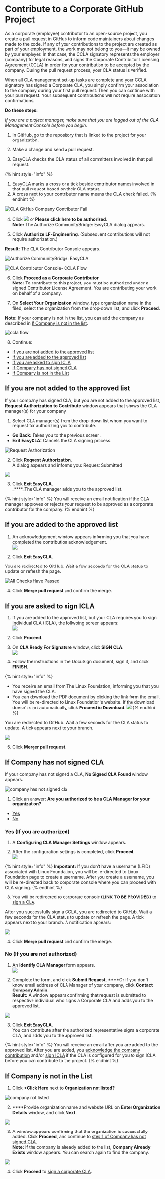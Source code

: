 # Contribute to a Corporate GitHub  Project

As a corporate \(employee\) contributor to an open-source project, you create a pull request in GitHub to inform code maintainers about changes made to the code. If any of your contributions to the project are created as part of your employment, the work may not belong to you—it may be owned by your employer. In that case, the CCLA signatory represents the employer \(company\) for legal reasons, and signs the Corporate Contributor Licensing Agreement \(CCLA\) in order for your contribution to be accepted by the company. During the pull request process, your CLA status is verified.

When all CLA management set-up tasks are complete and your CCLA signatory has signed a Corporate CLA, you simply confirm your association to the company during your first pull request. Then you can continue with your pull request. Your subsequent contributions will not require association confirmations.

**Do these steps:**

_If you are a project manager, make sure that you are logged out of the CLA Management Console before you begin._

1. In GitHub, go to the repository that is linked to the project for your organization.

2. Make a change and send a pull request.

3. EasyCLA checks the CLA status of all committers involved in that pull request.

{% hint style="info" %}
1. EasyCLA marks a cross or a tick beside contributor names involved in that pull request based on their CLA status.
2. A cross next to your contributor name means the CLA check failed.
{% endhint %}

![CLA GitHub Company Contributor Fail](../../../.gitbook/assets/cla-github-company-contributor-fail.png)

4. Click ![](../../../.gitbook/assets/cla-not-signed-button.png)  or **Please click here to be authorized**.  
**Note:** The Authorize CommunityBridge: EasyCLA dialog appears.

5. Click **Authorize LF-Engineering**. \(Subsequent contributions will not require authorization.\)

**Result:** The CLA Contributor Console appears.

​![Authorize CommunityBridge: EasyCLA](../../../.gitbook/assets/cla-authorize-easycla.png)​

![CLA Contributor Console- CCLA Flow](../../../.gitbook/assets/cla-ccla-flow.png)

6. Click **Proceed as a Corporate Contributor**.   
**Note:** To contribute to this project, you must be authorized under a signed Contributor License Agreement. You are contributing your work on behalf of a company.

7. On **Select Your Organization** window, type organization name in the filed, select the organization from the drop-down list, and click **Proceed**.

**Note:** If your company is not in the list, you can add the company as described in [If Company is not in the list](contribute-to-a-corporate-github-project.md#if-the-select-company-dialog-appears-1).

![ccla flow](../../../.gitbook/assets/select-organization.png)

8. Continue:

* [If you are not added to the approved list](contribute-to-a-corporate-github-project.md#if-you-are-not-added-to-the-approved-list)
* [If you are added to the approved list](contribute-to-a-corporate-github-project.md#if-you-are-added-to-the-approved-list)
* [If you are asked to sign ICLA](contribute-to-a-corporate-github-project.md#if-you-are-asked-to-sign-icla)
* [If Company has not signed CLA](contribute-to-a-corporate-github-project.md#if-the-select-company-dialog-appears)
* [If Company is not in the List](contribute-to-a-corporate-github-project.md#if-the-select-company-dialog-appears-1)

## If you are not added to the approved list

If your company has signed CLA, but you are not added to the approved list, **Request Authorization to Contribute** window appears that shows the CLA manager\(s\) for your company.

1. Select CLA manager\(s\) from the drop-down list whom you want to request for authorizing you to contribute.

* **Go Back:** Takes you to the previous screen.
* **Exit EasyCLA:** Cancels the CLA signing process.

![Request Authorization](../../../.gitbook/assets/request-authorization.png)

2. Click **Request Authorization**.  
A dialog appears and informs you: Request Submitted ​

![](../../../.gitbook/assets/request-submitted.png)

3. Click **Exit EasyCLA**.  
_****_The CLA  manager adds you to the approved list.

{% hint style="info" %}
You will receive an email notification if the CLA manager approves or rejects your request to be approved as a corporate contributor for the company.
{% endhint %}

## If you are added to the approved list

1. An acknowledgement window appears informing you that you have completed the contribution acknowledgement.  
 ![](../../../.gitbook/assets/contribution-acknowledgement.png) 

2. Click **Exit EasyCLA**.

You are redirected to GitHub. Wait a few seconds for the CLA status to update or refresh the page.

![All Checks Have Passed](../../../.gitbook/assets/cla-github-all-checks-passed%20%281%29.png)

4. Click **Merge pull request** and confirm the merge.

## If you are asked to sign ICLA

1. If you are added to the approved list, but your CLA requires you to sign Individual CLA \(ICLA\),  the follwoing screen appears:  
 ![](../../../.gitbook/assets/sign-icla-required.png) 

2. Click **Proceed**.

3. On **CLA Ready For Signature** window, click **SIGN CLA**.  
 ![](../../../.gitbook/assets/cla-ready-for-signature.png) 

4. Follow the instructions in the DocuSign document, sign it, and click **FINISH**.

{% hint style="info" %}
* You receive an email from The Linux Foundation, informing you that you have signed the CLA. 
* You can download the PDF document by clicking the link form the email. You will be re-directed to Linux Foundation's website. If the download doesn't start automatically, click **Proceed to Download**. ![](../../../.gitbook/assets/proceed-to-download-icla.png) 
{% endhint %}

You are redirected to GitHub. Wait a few seconds for the CLA status to update. A tick appears next to your branch.

![](https://gblobscdn.gitbook.com/assets%2F-M2DCN9UgoRgMEkgnLyP%2F-M6cppwP1AyZy-KUmCzq%2F-M6ctjpAKdmeg7CtHpBl%2Fcla-github-individual-contributor-pass.png?alt=media&token=4d57c6f5-f255-4888-9764-35cf7cd7fe4a)

5. Click **Merger pull request**.

## If Company has not signed CLA <a id="if-the-select-company-dialog-appears"></a>

If your company has not signed a CLA, **No Signed CLA Found** window appears.

![company has not signed cla](../../../.gitbook/assets/company-has-not-signed-cla%20%281%29.png)

1. Click an answer: **Are you authorized to be a CLA Manager for your organization?**

* [Yes](contribute-to-a-corporate-github-project.md#yes-if-you-are-authorized)
* [No](contribute-to-a-corporate-github-project.md#no-if-you-are-not-authorized)

### **Yes \(If you  are authorized\)**

1. A **Configuring CLA Manager Settings** window appears. 

2. After the configuration settings is completed, click **Proceed**.  
 ![](../../../.gitbook/assets/configuring-cla-manager-settings.png) 

{% hint style="info" %}
**Important:** If you don't have a username \(LFID\) associated with Linux Foundation, you will be re-directed to Linux Foundation page to create a username. After you create a username, you will be re-directed back to corporate console where you can proceed with CLA signing.
{% endhint %}

3. You will be redirected to corporate console **\(LINK TO BE PROVIDED\)** to [sign a CLA](../cla-manager-designee/sign-a-corporate-cla.md).

After you successfully sign a CCLA, you are redirected to GitHub. Wait a few seconds for the CLA status to update or refresh the page. A tick appears next to your branch. A notification appears:

![](../../../.gitbook/assets/cla-github-all-checks-passed.png)

4. Click **Merge pull request** and confirm the merge.

### **No \(If you are not authorized\)**

1. An **Identify CLA Manager** form appears.  
 ![](../../../.gitbook/assets/identify-cla-manager%20%281%29.png) 

2. Complete the form, and click **Submit Request**, ****Or if you don't know email address of CLA Manager of your company, click **Contact Company Admin**.  
**Result:** A window appears confirming that request is submitted to respective individual who signs a Corporate CLA and adds you to the approved list.

![](../../../.gitbook/assets/request-submitted-for-company-not-signed-cla.png)

3. Click **Exit EasyCLA**.  
You can contribute after the authorized representative signs a corporate CLA, and adds you to the approved list. 

{% hint style="info" %}
You will receive an email after you are added to the approved list. After you are added, you [acknowledge the company contribution](contribute-to-a-corporate-github-project.md#if-you-are-added-to-the-approved-list) and/or [sign ICLA](contribute-to-a-corporate-github-project.md#if-you-are-asked-to-sign-icla) if the CLA is configured for you to sign ICLA before you can contribute to the project.
{% endhint %}

## If Company is not in the List <a id="if-the-select-company-dialog-appears"></a>

1. Click **+Click Here** next to **Organization not listed?**

![company not listed](../../../.gitbook/assets/company-not-listed.png)

2. ****Provide organization name and website URL on **Enter Organization Details** window, and click **Next**.

![](../../../.gitbook/assets/enter-organization-details.png)

3. A window appears confirming that the organization is successfully added. Click **Proceed**, and continue to [step 1 of Company has not signed CLA](contribute-to-a-corporate-github-project.md#if-the-select-company-dialog-appears).  
**Note:**  if the company is already added to the list, **Company Already Exists** window appears. You can search again to find the company.

![](../../../.gitbook/assets/company-added-successfully.png)

4. Click **Proceed** to [sign a corporate CLA](../cla-manager-designee/sign-a-corporate-cla.md).

